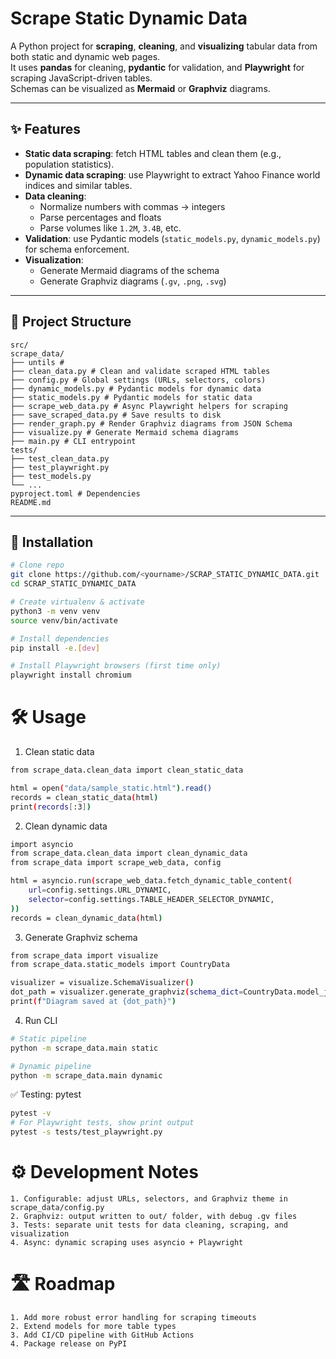# Scrape Static Dynamic Data

A Python project for **scraping**, **cleaning**, and **visualizing** tabular data from both static and dynamic web pages.  
It uses **pandas** for cleaning, **pydantic** for validation, and **Playwright** for scraping JavaScript-driven tables.  
Schemas can be visualized as **Mermaid** or **Graphviz** diagrams.

---

## ✨ Features

- **Static data scraping**: fetch HTML tables and clean them (e.g., population statistics).  
- **Dynamic data scraping**: use Playwright to extract Yahoo Finance world indices and similar tables.  
- **Data cleaning**:
  - Normalize numbers with commas → integers  
  - Parse percentages and floats  
  - Parse volumes like `1.2M`, `3.4B`, etc.  
- **Validation**: use Pydantic models (`static_models.py`, `dynamic_models.py`) for schema enforcement.  
- **Visualization**:
  - Generate Mermaid diagrams of the schema  
  - Generate Graphviz diagrams (`.gv`, `.png`, `.svg`)  

---

## 📂 Project Structure

```
src/
scrape_data/
├── untils # 
├── clean_data.py # Clean and validate scraped HTML tables
├── config.py # Global settings (URLs, selectors, colors)
├── dynamic_models.py # Pydantic models for dynamic data
├── static_models.py # Pydantic models for static data
├── scrape_web_data.py # Async Playwright helpers for scraping
├── save_scraped_data.py # Save results to disk
├── render_graph.py # Render Graphviz diagrams from JSON Schema
├── visualize.py # Generate Mermaid schema diagrams
├── main.py # CLI entrypoint
tests/
├── test_clean_data.py
├── test_playwright.py
├── test_models.py
└── ...
pyproject.toml # Dependencies
README.md
```


---

## 🚀 Installation

```bash
# Clone repo
git clone https://github.com/<yourname>/SCRAP_STATIC_DYNAMIC_DATA.git
cd SCRAP_STATIC_DYNAMIC_DATA

# Create virtualenv & activate
python3 -m venv venv
source venv/bin/activate

# Install dependencies
pip install -e.[dev]

# Install Playwright browsers (first time only)
playwright install chromium
```

# 🛠 Usage
1. Clean static data
```bash
from scrape_data.clean_data import clean_static_data

html = open("data/sample_static.html").read()
records = clean_static_data(html)
print(records[:3])
```
2. Clean dynamic data
```bash
import asyncio
from scrape_data.clean_data import clean_dynamic_data
from scrape_data import scrape_web_data, config

html = asyncio.run(scrape_web_data.fetch_dynamic_table_content(
    url=config.settings.URL_DYNAMIC,
    selector=config.settings.TABLE_HEADER_SELECTOR_DYNAMIC,
))
records = clean_dynamic_data(html)
```
3. Generate Graphviz schema
```bash
from scrape_data import visualize
from scrape_data.static_models import CountryData

visualizer = visualize.SchemaVisualizer()
dot_path = visualizer.generate_graphviz(schema_dict=CountryData.model_json_schema())
print(f"Diagram saved at {dot_path}")
```
4. Run CLI
```bash
# Static pipeline
python -m scrape_data.main static

# Dynamic pipeline
python -m scrape_data.main dynamic
```

✅ Testing: pytest
```bash
pytest -v
# For Playwright tests, show print output
pytest -s tests/test_playwright.py
```

# ⚙️ Development Notes
```
1. Configurable: adjust URLs, selectors, and Graphviz theme in scrape_data/config.py
2. Graphviz: output written to out/ folder, with debug .gv files
3. Tests: separate unit tests for data cleaning, scraping, and visualization
4. Async: dynamic scraping uses asyncio + Playwright
```

# 🛣 Roadmap
```
1. Add more robust error handling for scraping timeouts
2. Extend models for more table types
3. Add CI/CD pipeline with GitHub Actions
4. Package release on PyPI
 ```
